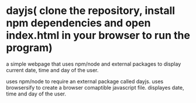 # dayjs( clone the repository, install npm dependencies and open index.html in your browser to run the program)
a simple webpage that uses npm/node and external packages to display current date, time and day of the user.

uses npm/node to require an external package called dayjs.
uses browsersify to create a browser comaptible javascript file.
displayes date, time and day of the user.
